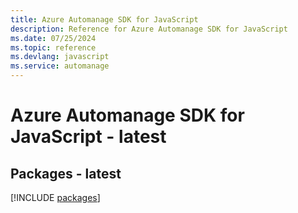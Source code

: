 ```yaml
---
title: Azure Automanage SDK for JavaScript
description: Reference for Azure Automanage SDK for JavaScript
ms.date: 07/25/2024
ms.topic: reference
ms.devlang: javascript
ms.service: automanage
---
```

# Azure Automanage SDK for JavaScript - latest
## Packages - latest
[!INCLUDE [packages](automanage-index.md)]